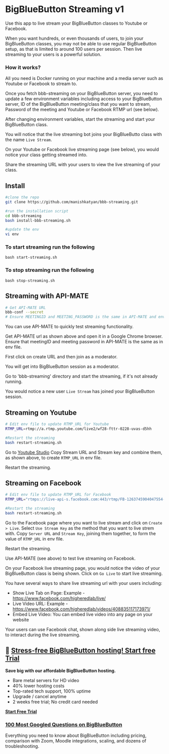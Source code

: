 # BigBlueButton Streaming v1

Use this app to live stream your BigBlueButton classes to Youtube or Facebook.

When you want hundreds, or even thousands of users, to join your BigBlueButton classes, you may not be able to use regular BigBlueButton setup, as that is limited to around 100 users per session. Then live streaming to your users is a powerful solution.   

### How it works?

All you need is Docker running on your machine and a media server such as Youtube or Facebook to stream to.

Once you fetch bbb-streaming on your BigBlueButton server, you need to update a few environment variables including access to your BigBlueButton server, ID of the BigBlueButton meeting/class that you want to stream, Password of the meeting and Youtube or Facebook RTMP url (see below).

After changing environment variables, start the streaming and start your BigBlueButton class. 

You will notice that the live streaming bot joins your BigBlueButto class with the name `Live Stream`. 

On your Youtube or Facebook live streaming page (see below), you would notice your class getting streamed into. 

Share the streaming URL with your users to view the live streaming of your class. 

## Install

```sh
#clone the repo
git clone https://github.com/manishkatyan/bbb-streaming.git

#run the installation script
cd bbb-streaming
bash install-bbb-streaming.sh

#update the env
vi env

```

### To start streaming run the following 
`bash start-streaming.sh`

### To stop streaming run the following 
`bash stop-streaming.sh`


## Streaming with API-MATE
```sh
# Get API-MATE URL
bbb-conf --secret
# Ensure MEETINGID and MEETING_PASSWORD is the same in API-MATE and env file
```

You can use API-MATE to quickly test streaming functionality.

Get API-MATE url as shown above and open it in a Google Chrome browser. Ensure that meetingID and meeting password in API-MATE is the same as in env file. 

First click on create URL and then join as a moderator. 

You will get into BigBlueButton session as a moderator. 

Go to 'bbb-streaming' directory and start the streaming, if it's not already running.

You would notice a new user `Live Stream` has joined your BigBlueButton session. 



## Streaming on Youtube
```sh
# Edit env file to update RTMP_URL for Youtube
RTMP_URL=rtmp://a.rtmp.youtube.com/live2/wf28-fttr-0228-uvas-d5hh

#Restart the streaming
bash restart-streaming.sh
```
Go to [Youtube Studio](https://www.youtube.com/live_dashboard_splash?nv=1)
Copy Stream URL and Stream key and combine them, as shown above, to create `RTMP_URL` in env file.

Restart the streaming. 

## Streaming on Facebook
```sh
# Edit env file to update RTMP_URL for Facebook
RTMP_URL="rtmps://live-api-s.facebook.com:443/rtmp/FB-1263745904047554-0-abcabcabc123"

#Restart the streaming
bash restart-streaming.sh
```
Go to the Facebook page where you want to live stream and click on `Create > Live`. Select `Use Stream Key` as the method that you want to live strem with. Copy `Server URL` and `Stream Key`, joining them together, to form the value of `RTMP_URL` in env file.

Restart the streaming.

Use API-MATE (see above) to test live streaming on Facebook.

On your Facebook live streaming page, you would notice the video of your BigBlueButton class is being shown. Click on `Go Live` to start live streaming. 

You have several ways to share live streaming url with your users including:
- Show Live Tab on Page: Example - https://www.facebook.com/higheredlab/live/ 
- Live Video URL: Example - https://www.facebook.com/higheredlab/videos/408835117173971/
- Embed Live Video: You can embed live video into any page on your website

Your users can use Facebook chat, shown along side live streaming video, to interact during the live streaming. 

## 🚀 <a href="https://higheredlab.com/bigbluebutton" target="_blank">Stress-free BigBlueButton hosting! Start free Trial</a>

**Save big with our affordable BigBlueButton hosting.**

- Bare metal servers for HD video
- 40% lower hosting costs
- Top-rated tech support, 100% uptime
- Upgrade / cancel anytime
- 2 weeks free trial; No credit card needed

<a href="https://higheredlab.com/bigbluebutton" target="_blank"><strong>Start Free Trial</strong></a>
  

### [100 Most Googled Questions on BigBlueButton](https://higheredlab.com/bigbluebutton-guide/)

Everything you need to know about BigBlueButton including pricing, comparison with Zoom, Moodle integrations, scaling, and dozens of troubleshooting.

